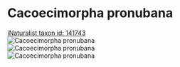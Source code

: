 
Cacoecimorpha pronubana
=======================
  
[iNaturalist taxon id: 141743](https://www.inaturalist.org/taxa/141743)  
![Cacoecimorpha pronubana](https://inaturalist-open-data.s3.amazonaws.com/photos/77285708/medium.jpg)  
![Cacoecimorpha pronubana](https://inaturalist-open-data.s3.amazonaws.com/photos/77286015/medium.jpeg)  
![Cacoecimorpha pronubana](https://inaturalist-open-data.s3.amazonaws.com/photos/77286030/medium.jpeg)